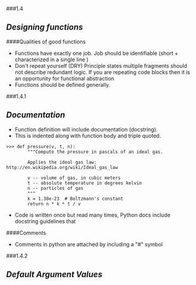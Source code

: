 ###1.4


***Designing functions***
- 
####Qualities of good functions 

- Functions have exactly one job. Job should be identifiable (short + characterized in a single line )
- Don't repeat yourself (DRY) Principle states multiple fragments should not describe redundant logic. If you are repeating code blocks then it is an opportunity for functional abstraction
- Functions should be defined generally. 

###1.4.1

***Documentation***
-

- Function definition will include documentation (docstring).
- This is indented along with function body and triple quoted.

```` 
>>> def pressure(v, t, n):
        """Compute the pressure in pascals of an ideal gas.

        Applies the ideal gas law: http://en.wikipedia.org/wiki/Ideal_gas_law

        v -- volume of gas, in cubic meters
        t -- absolute temperature in degrees kelvin
        n -- particles of gas
        """
        k = 1.38e-23  # Boltzmann's constant
        return n * k * t / v
````

- Code is written once but read many times, Python docs include docstring guidelines that 

####Comments

- Comments in python are attached by including a "#" symbol 


###1.4.2

***Default Argument Values***
- 















